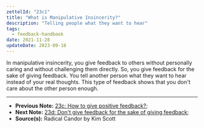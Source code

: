 ```yaml
---
zettelId: "23c1"
title: "What is Manipulative Insincerity?"
description: "Telling people what they want to hear"
tags:
  - feedback-handbook
date: 2021-11-28
updateDate: 2023-09-18
---
```


In manipulative insincerity, you give feedback to others without personally caring and without challenging them directly. So, you give feedback for the sake of giving feedback. You tell another person what they want to hear instead of your real thoughts. This type of feedback shows that you don't care about the other person enough.

---

- **Previous Note:** [23c: How to give positive feedback?](/notes/23c/);
- **Next Note:** [23d: Don't give feedback for the sake of giving feedback](/notes/23d/);
- **Source(s):** Radical Candor by Kim Scott
